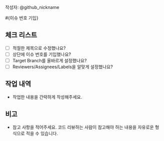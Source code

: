 작성자: @github_nickname

#{이슈 번호 기입}

## 체크 리스트

- [ ] 적절한 제목으로 수정했나요?
- [ ] 상단에 이슈 번호를 기입했나요?
- [ ] Target Branch를 올바르게 설정했나요?
- [ ] Reviewers/Assignees/Labels을 알맞게 설정했나요?

## 작업 내역

- 작업한 내용을 간략하게 작성해주세요.

## 비고

- 참고 사항을 적어주세요. 코드 리뷰하는 사람이 참고해야 하는 내용을 자유로운 형식으로 적을 수 있습니다.
